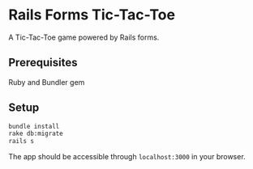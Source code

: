 # Rails Forms Tic-Tac-Toe

A Tic-Tac-Toe game powered by Rails forms. 

## Prerequisites
Ruby and Bundler gem

## Setup
```sh
bundle install
rake db:migrate
rails s 
```

The app should be accessible through `localhost:3000` in your browser.
